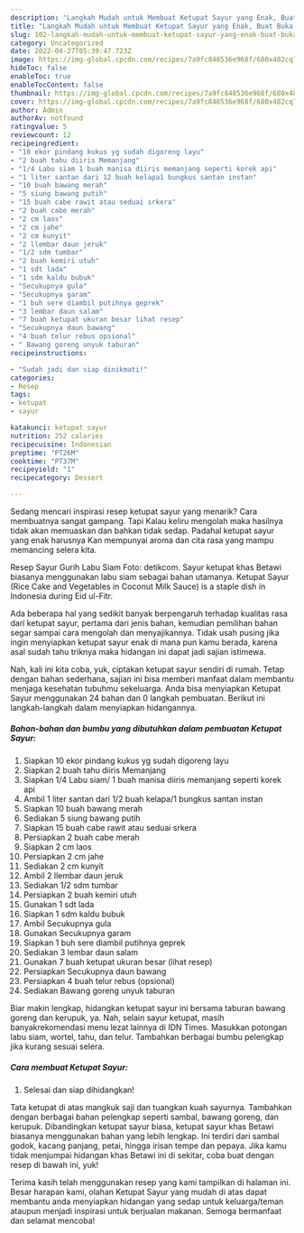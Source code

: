 ```yaml
---
description: "Langkah Mudah untuk Membuat Ketupat Sayur yang Enak, Buat Buka Puasa}"
title: "Langkah Mudah untuk Membuat Ketupat Sayur yang Enak, Buat Buka Puasa}"
slug: 102-langkah-mudah-untuk-membuat-ketupat-sayur-yang-enak-buat-buka-puasa
category: Uncategorized
date: 2022-04-27T05:39:47.723Z
image: https://img-global.cpcdn.com/recipes/7a9fc848536e968f/680x482cq70/ketupat-sayur-foto-resep-utama.jpg
hideToc: false
enableToc: true
enableTocContent: false
thumbnail: https://img-global.cpcdn.com/recipes/7a9fc848536e968f/680x482cq70/ketupat-sayur-foto-resep-utama.jpg
cover: https://img-global.cpcdn.com/recipes/7a9fc848536e968f/680x482cq70/ketupat-sayur-foto-resep-utama.jpg
author: Admin
authorAv: notfound
ratingvalue: 5
reviewcount: 12
recipeingredient:
- "10 ekor pindang kukus yg sudah digoreng layu"
- "2 buah tahu diiris Memanjang"
- "1/4 Labu siam 1 buah manisa diiris memanjang seperti korek api"
- "1 liter santan dari 12 buah kelapa1 bungkus santan instan"
- "10 buah bawang merah"
- "5 siung bawang putih"
- "15 buah cabe rawit atau seduai srkera"
- "2 buah cabe merah"
- "2 cm laos"
- "2 cm jahe"
- "2 cm kunyit"
- "2 llembar daun jeruk"
- "1/2 sdm tumbar"
- "2 buah kemiri utuh"
- "1 sdt lada"
- "1 sdm kaldu bubuk"
- "Secukupnya gula"
- "Secukupnya garam"
- "1 buh sere diambil putihnya geprek"
- "3 lembar daun salam"
- "7 buah ketupat ukuran besar lihat resep"
- "Secukupnya daun bawang"
- "4 buah telur rebus opsional"
- " Bawang goreng unyuk taburan"
recipeinstructions:

- "Sudah jadi dan siap dinikmati!"
categories:
- Resep
tags:
- ketupat
- sayur

katakunci: ketupat sayur 
nutrition: 252 calories
recipecuisine: Indonesian
preptime: "PT26M"
cooktime: "PT37M"
recipeyield: "1"
recipecategory: Dessert

---
```



Sedang mencari inspirasi resep ketupat sayur yang menarik? Cara membuatnya sangat gampang. Tapi Kalau keliru mengolah maka hasilnya tidak akan memuaskan dan bahkan tidak sedap. Padahal ketupat sayur yang enak harusnya Kan mempunyai aroma dan cita rasa yang mampu memancing selera kita.


Resep Sayur Gurih Labu Siam Foto: detikcom. Sayur ketupat khas Betawi biasanya menggunakan labu siam sebagai bahan utamanya. Ketupat Sayur (Rice Cake and Vegetables in Coconut Milk Sauce) is a staple dish in Indonesia during Eid ul-Fitr.

Ada beberapa hal yang sedikit banyak berpengaruh terhadap kualitas rasa dari ketupat sayur, pertama dari jenis bahan, kemudian pemilihan bahan segar sampai cara mengolah dan menyajikannya. Tidak usah pusing jika ingin menyiapkan ketupat sayur enak di mana pun kamu berada, karena asal sudah tahu triknya maka hidangan ini dapat jadi sajian istimewa.


Nah, kali ini kita coba, yuk, ciptakan ketupat sayur sendiri di rumah. Tetap dengan bahan sederhana, sajian ini bisa memberi manfaat dalam membantu menjaga kesehatan tubuhmu sekeluarga. Anda bisa menyiapkan Ketupat Sayur menggunakan 24 bahan dan 0 langkah pembuatan. Berikut ini langkah-langkah dalam menyiapkan hidangannya.

<!--inarticleads1-->

##### Bahan-bahan dan bumbu yang dibutuhkan dalam pembuatan Ketupat Sayur:

1. Siapkan 10 ekor pindang kukus yg sudah digoreng layu
1. Siapkan 2 buah tahu diiris Memanjang
1. Siapkan 1/4 Labu siam/ 1 buah manisa diiris memanjang seperti korek api
1. Ambil 1 liter santan dari 1/2 buah kelapa/1 bungkus santan instan
1. Siapkan 10 buah bawang merah
1. Sediakan 5 siung bawang putih
1. Siapkan 15 buah cabe rawit atau seduai srkera
1. Persiapkan 2 buah cabe merah
1. Siapkan 2 cm laos
1. Persiapkan 2 cm jahe
1. Sediakan 2 cm kunyit
1. Ambil 2 llembar daun jeruk
1. Sediakan 1/2 sdm tumbar
1. Persiapkan 2 buah kemiri utuh
1. Gunakan 1 sdt lada
1. Siapkan 1 sdm kaldu bubuk
1. Ambil Secukupnya gula
1. Gunakan Secukupnya garam
1. Siapkan 1 buh sere diambil putihnya geprek
1. Sediakan 3 lembar daun salam
1. Gunakan 7 buah ketupat ukuran besar (lihat resep)
1. Persiapkan Secukupnya daun bawang
1. Persiapkan 4 buah telur rebus (opsional)
1. Sediakan  Bawang goreng unyuk taburan


Biar makin lengkap, hidangkan ketupat sayur ini bersama taburan bawang goreng dan kerupuk, ya. Nah, selain sayur ketupat, masih banyakrekomendasi menu lezat lainnya di IDN Times. Masukkan potongan labu siam, wortel, tahu, dan telur. Tambahkan berbagai bumbu pelengkap jika kurang sesuai selera. 

<!--inarticleads2-->

##### Cara membuat Ketupat Sayur:


1. Selesai dan siap dihidangkan!

Tata ketupat di atas mangkuk saji dan tuangkan kuah sayurnya. Tambahkan dengan berbagai bahan pelengkap seperti sambal, bawang goreng, dan kerupuk. Dibandingkan ketupat sayur biasa, ketupat sayur khas Betawi biasanya menggunakan bahan yang lebih lengkap. Ini terdiri dari sambal godok, kacang panjang, petai, hingga irisan tempe dan pepaya. Jika kamu tidak menjumpai hidangan khas Betawi ini di sekitar, coba buat dengan resep di bawah ini, yuk! 

Terima kasih telah menggunakan resep yang kami tampilkan di halaman ini. Besar harapan kami, olahan Ketupat Sayur yang mudah di atas dapat membantu anda menyiapkan hidangan yang sedap untuk keluarga/teman ataupun menjadi inspirasi untuk berjualan makanan. Semoga bermanfaat dan selamat mencoba!
